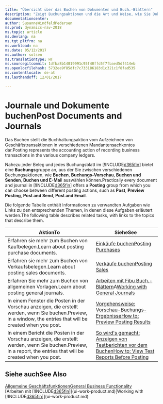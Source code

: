 ```yaml
---
title: "Übersicht über das Buchen von Dokumenten und Buch.-Blättern"
description: "Zeigt Buchungsaktionen und die Art und Weise, wie Sie Dokumente und Buch.-Blätter buchen können."
documentationcenter: 
author: SusanneWindfeldPedersen
ms.prod: dynamics-nav-2018
ms.topic: article
ms.devlang: na
ms.tgt_pltfrm: na
ms.workload: na
ms.date: 05/12/2017
ms.author: solsen
ms.translationtype: HT
ms.sourcegitcommit: 1dfba8b14019991c95f40ffd5f7fbaed5df414eb
ms.openlocfilehash: 5732ee9f85dfc7c733186183d1c321c1f8fad535
ms.contentlocale: de-at
ms.lasthandoff: 12/01/2017

---
```

# <a name="post-documents-and-journals"></a><span data-ttu-id="dbb91-103">Journale und Dokumente buchen</span><span class="sxs-lookup"><span data-stu-id="dbb91-103">Post Documents and Journals</span></span>
<span data-ttu-id="dbb91-104">Das Buchen stellt die Buchhaltungsaktion vom Aufzeichnen von Geschäftstransaktionen in verschiedenen Mandantensachkontos dar.</span><span class="sxs-lookup"><span data-stu-id="dbb91-104">Posting represents the accounting action of recording business transactions in the various company ledgers.</span></span>

<span data-ttu-id="dbb91-105">Nahezu jeder Beleg und jedes Buchungsblatt im [!INCLUDE[d365fin](includes/d365fin_md.md)] bietet eine **Buchungs**gruppe an, aus der Sie zwischen verschiedenen Buchungsaktionen, wie **Buchen**, **Buchungs-Vorschau**, **Buchen und Senden**, **Buchen und E-Mail** auswählen können.</span><span class="sxs-lookup"><span data-stu-id="dbb91-105">Practically every document and journal in [!INCLUDE[d365fin](includes/d365fin_md.md)] offers a **Posting** group from which you can choose between different posting actions, such as **Post**, **Preview Posting**, **Post and Send**, **Post and Email**.</span></span>

<span data-ttu-id="dbb91-106">Die folgende Tabelle enthält Informationen zu verwandten Aufgaben wie Links zu den entsprechenden Themen, in denen diese Aufgaben erläutert werden.</span><span class="sxs-lookup"><span data-stu-id="dbb91-106">The following table describes related tasks, with links to the topics that describe them.</span></span>

| <span data-ttu-id="dbb91-107">Aktion</span><span class="sxs-lookup"><span data-stu-id="dbb91-107">To</span></span> | <span data-ttu-id="dbb91-108">Siehe</span><span class="sxs-lookup"><span data-stu-id="dbb91-108">See</span></span> |
| --- | --- |
| <span data-ttu-id="dbb91-109">Erfahren sie mehr zum Buchen von Kaufbelegen.</span><span class="sxs-lookup"><span data-stu-id="dbb91-109">Learn about posting purchase documents.</span></span> |[<span data-ttu-id="dbb91-110">Einkäufe buchen</span><span class="sxs-lookup"><span data-stu-id="dbb91-110">Posting Purchases</span></span>](ui-post-purchases.md) |
| <span data-ttu-id="dbb91-111">Erfahren sie mehr zum Buchen von Verkaufsbelegen.</span><span class="sxs-lookup"><span data-stu-id="dbb91-111">Learn about posting sales documents.</span></span> |[<span data-ttu-id="dbb91-112">Verkäufe buchen</span><span class="sxs-lookup"><span data-stu-id="dbb91-112">Posting Sales</span></span>](ui-post-sales.md) |
| <span data-ttu-id="dbb91-113">Erfahren Sie mehr zum Buchen von allgemeinen Vorlagen.</span><span class="sxs-lookup"><span data-stu-id="dbb91-113">Learn about posting general journals.</span></span> |<span data-ttu-id="dbb91-114">[Arbeiten mit Fibu Buch.-Blättern](ui-work-general-journals.md)A</span><span class="sxs-lookup"><span data-stu-id="dbb91-114">[Working with General Journals](ui-work-general-journals.md)</span></span> |
| <span data-ttu-id="dbb91-115">In einem Fenster die Posten in der Vorschau anzeigen, die erstellt werden, wenn Sie buchen.</span><span class="sxs-lookup"><span data-stu-id="dbb91-115">Preview, in a window, the entries that will be created when you post.</span></span> |[<span data-ttu-id="dbb91-116">Vorgehensweise: Vorschau-Buchungs-Ergebnisse</span><span class="sxs-lookup"><span data-stu-id="dbb91-116">How to: Preview Posting Results</span></span>](ui-how-preview-post-results.md) |
| <span data-ttu-id="dbb91-117">In einem Bericht die Posten in der Vorschau anzeigen, die erstellt werden, wenn Sie buchen.</span><span class="sxs-lookup"><span data-stu-id="dbb91-117">Preview, in a report, the entries that will be created when you post.</span></span> |[<span data-ttu-id="dbb91-118">So wird's gemacht: Anzeigen von Testberichten vor dem Buchen</span><span class="sxs-lookup"><span data-stu-id="dbb91-118">How to: View Test Reports Before Posting</span></span>](ui-how-view-test-reports-posting.md) |

## <a name="see-also"></a><span data-ttu-id="dbb91-119">Siehe auch</span><span class="sxs-lookup"><span data-stu-id="dbb91-119">See Also</span></span>
[<span data-ttu-id="dbb91-120">Allgemeine Geschäftsfunktionen</span><span class="sxs-lookup"><span data-stu-id="dbb91-120">General Business Functionality</span></span>](ui-across-business-areas.md)  
<span data-ttu-id="dbb91-121">[Arbeiten mit [!INCLUDE[d365fin](includes/d365fin_md.md)]](ui-work-product.md)</span><span class="sxs-lookup"><span data-stu-id="dbb91-121">[Working with [!INCLUDE[d365fin](includes/d365fin_md.md)]](ui-work-product.md)</span></span>


